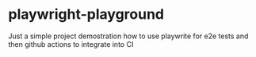 # playwright-playground

Just a simple project demostration how to use playwrite for e2e tests and then github actions to integrate into CI
